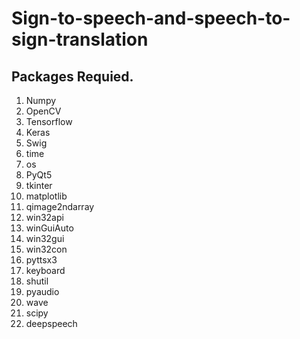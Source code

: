 # Sign-to-speech-and-speech-to-sign-translation

## Packages Requied.
1) Numpy
2) OpenCV
3) Tensorflow
4) Keras
5) Swig
6) time
7) os
8) PyQt5
9) tkinter
10) matplotlib 
11) qimage2ndarray
12) win32api
13) winGuiAuto
14) win32gui
15) win32con
16) pyttsx3
17) keyboard
18) shutil
19) pyaudio
20) wave
21) scipy
22) deepspeech

